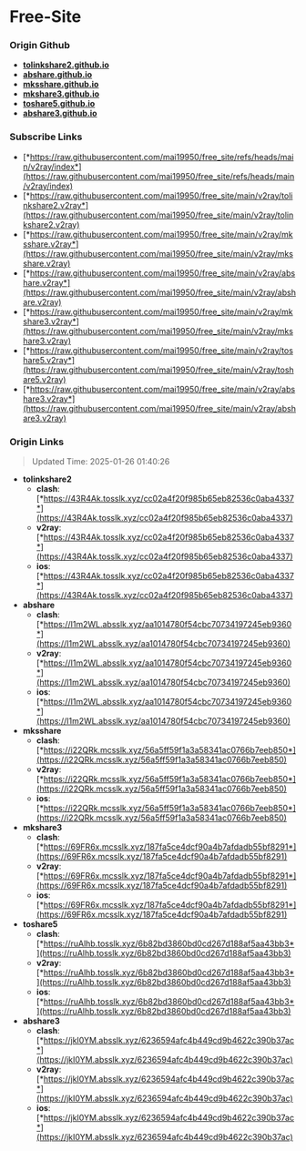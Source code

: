# Free-Site

### Origin Github

- [**tolinkshare2.github.io**](https://github.com/tolinkshare2/tolinkshare2.github.io)
- [**abshare.github.io**](https://github.com/abshare/abshare.github.io)
- [**mksshare.github.io**](https://github.com/mksshare/mksshare.github.io)
- [**mkshare3.github.io**](https://github.com/mkshare3/mkshare3.github.io)
- [**toshare5.github.io**](https://github.com/toshare5/toshare5.github.io)
- [**abshare3.github.io**](https://github.com/abshare3/abshare3.github.io)

### Subscribe Links

- [*https://raw.githubusercontent.com/mai19950/free_site/refs/heads/main/v2ray/index*](https://raw.githubusercontent.com/mai19950/free_site/refs/heads/main/v2ray/index)
- [*https://raw.githubusercontent.com/mai19950/free_site/main/v2ray/tolinkshare2.v2ray*](https://raw.githubusercontent.com/mai19950/free_site/main/v2ray/tolinkshare2.v2ray)
- [*https://raw.githubusercontent.com/mai19950/free_site/main/v2ray/mksshare.v2ray*](https://raw.githubusercontent.com/mai19950/free_site/main/v2ray/mksshare.v2ray)
- [*https://raw.githubusercontent.com/mai19950/free_site/main/v2ray/abshare.v2ray*](https://raw.githubusercontent.com/mai19950/free_site/main/v2ray/abshare.v2ray)
- [*https://raw.githubusercontent.com/mai19950/free_site/main/v2ray/mkshare3.v2ray*](https://raw.githubusercontent.com/mai19950/free_site/main/v2ray/mkshare3.v2ray)
- [*https://raw.githubusercontent.com/mai19950/free_site/main/v2ray/toshare5.v2ray*](https://raw.githubusercontent.com/mai19950/free_site/main/v2ray/toshare5.v2ray)
- [*https://raw.githubusercontent.com/mai19950/free_site/main/v2ray/abshare3.v2ray*](https://raw.githubusercontent.com/mai19950/free_site/main/v2ray/abshare3.v2ray)

### Origin Links

> Updated Time: 2025-01-26 01:40:26

- **tolinkshare2**
  - **clash**: [*https://43R4Ak.tosslk.xyz/cc02a4f20f985b65eb82536c0aba4337*](https://43R4Ak.tosslk.xyz/cc02a4f20f985b65eb82536c0aba4337)
  - **v2ray**: [*https://43R4Ak.tosslk.xyz/cc02a4f20f985b65eb82536c0aba4337*](https://43R4Ak.tosslk.xyz/cc02a4f20f985b65eb82536c0aba4337)
  - **ios**: [*https://43R4Ak.tosslk.xyz/cc02a4f20f985b65eb82536c0aba4337*](https://43R4Ak.tosslk.xyz/cc02a4f20f985b65eb82536c0aba4337)
- **abshare**
  - **clash**: [*https://I1m2WL.absslk.xyz/aa1014780f54cbc70734197245eb9360*](https://I1m2WL.absslk.xyz/aa1014780f54cbc70734197245eb9360)
  - **v2ray**: [*https://I1m2WL.absslk.xyz/aa1014780f54cbc70734197245eb9360*](https://I1m2WL.absslk.xyz/aa1014780f54cbc70734197245eb9360)
  - **ios**: [*https://I1m2WL.absslk.xyz/aa1014780f54cbc70734197245eb9360*](https://I1m2WL.absslk.xyz/aa1014780f54cbc70734197245eb9360)
- **mksshare**
  - **clash**: [*https://i22QRk.mcsslk.xyz/56a5ff59f1a3a58341ac0766b7eeb850*](https://i22QRk.mcsslk.xyz/56a5ff59f1a3a58341ac0766b7eeb850)
  - **v2ray**: [*https://i22QRk.mcsslk.xyz/56a5ff59f1a3a58341ac0766b7eeb850*](https://i22QRk.mcsslk.xyz/56a5ff59f1a3a58341ac0766b7eeb850)
  - **ios**: [*https://i22QRk.mcsslk.xyz/56a5ff59f1a3a58341ac0766b7eeb850*](https://i22QRk.mcsslk.xyz/56a5ff59f1a3a58341ac0766b7eeb850)
- **mkshare3**
  - **clash**: [*https://69FR6x.mcsslk.xyz/187fa5ce4dcf90a4b7afdadb55bf8291*](https://69FR6x.mcsslk.xyz/187fa5ce4dcf90a4b7afdadb55bf8291)
  - **v2ray**: [*https://69FR6x.mcsslk.xyz/187fa5ce4dcf90a4b7afdadb55bf8291*](https://69FR6x.mcsslk.xyz/187fa5ce4dcf90a4b7afdadb55bf8291)
  - **ios**: [*https://69FR6x.mcsslk.xyz/187fa5ce4dcf90a4b7afdadb55bf8291*](https://69FR6x.mcsslk.xyz/187fa5ce4dcf90a4b7afdadb55bf8291)
- **toshare5**
  - **clash**: [*https://ruAlhb.tosslk.xyz/6b82bd3860bd0cd267d188af5aa43bb3*](https://ruAlhb.tosslk.xyz/6b82bd3860bd0cd267d188af5aa43bb3)
  - **v2ray**: [*https://ruAlhb.tosslk.xyz/6b82bd3860bd0cd267d188af5aa43bb3*](https://ruAlhb.tosslk.xyz/6b82bd3860bd0cd267d188af5aa43bb3)
  - **ios**: [*https://ruAlhb.tosslk.xyz/6b82bd3860bd0cd267d188af5aa43bb3*](https://ruAlhb.tosslk.xyz/6b82bd3860bd0cd267d188af5aa43bb3)
- **abshare3**
  - **clash**: [*https://jkI0YM.absslk.xyz/6236594afc4b449cd9b4622c390b37ac*](https://jkI0YM.absslk.xyz/6236594afc4b449cd9b4622c390b37ac)
  - **v2ray**: [*https://jkI0YM.absslk.xyz/6236594afc4b449cd9b4622c390b37ac*](https://jkI0YM.absslk.xyz/6236594afc4b449cd9b4622c390b37ac)
  - **ios**: [*https://jkI0YM.absslk.xyz/6236594afc4b449cd9b4622c390b37ac*](https://jkI0YM.absslk.xyz/6236594afc4b449cd9b4622c390b37ac)
